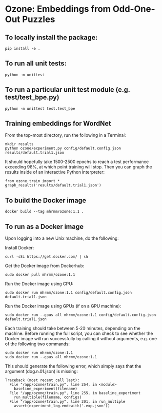 # Ozone: Embeddings from Odd-One-Out Puzzles

## To locally install the package:

    pip install -e .

## To run all unit tests:

    python -m unittest

## To run a particular unit test module (e.g. test/test_bpe.py)

    python -m unittest test.test_bpe

## Training embeddings for WordNet

From the top-most directory, run the following in a Terminal:

    mkdir results
    python ozone/experiment.py config/default.config.json results/default.trial1.json 

It should hopefully take 1500-2500 epochs to reach a test performance 
exceeding 98%, at which point training will stop. Then you can graph the
results inside of an interactive Python interpreter:

    from ozone.train import *
    graph_results('results/default.trial1.json')

## To build the Docker image

    docker build --tag mhrmm/ozone:1.1 .
    
## To run as a Docker image

Upon logging into a new Unix machine, do the following:

Install Docker:
    
    curl -sSL https://get.docker.com/ | sh    

Get the Docker image from Dockerhub:

    sudo docker pull mhrmm/ozone:1.1
    
Run the Docker image using CPU:

    sudo docker run mhrmm/ozone:1.1 config/default.config.json default.trial1.json

Run the Docker image using GPUs (if on a GPU machine):

    sudo docker run --gpus all mhrmm/ozone:1.1 config/default.config.json default.trial1.json

Each training should take between 5-20 minutes, depending on the machine. 
Before running the full script, you can check to see whether the Docker 
image will run successfully by calling it without arguments, e.g. one of 
the following two commands:

    sudo docker run mhrmm/ozone:1.1
    sudo docker run --gpus all mhrmm/ozone:1.1

This should generate the following error, which simply says that the 
argument (dog.n.01.json) is missing:

    Traceback (most recent call last):
      File "/app/ozone/train.py", line 264, in <module>
        baseline_experiment(filename)
      File "/app/ozone/train.py", line 255, in baseline_experiment
        run_multiple(filename, configs)
      File "/app/ozone/train.py", line 201, in run_multiple
        assert(experiment_log.endswith('.exp.json')) 